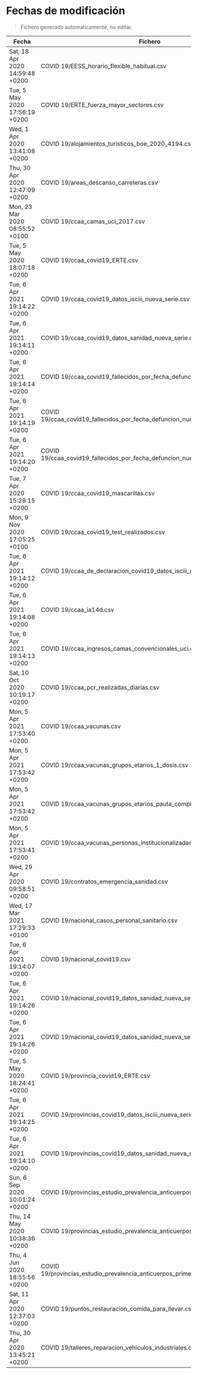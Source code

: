 # Fechas de modificación

> Fichero generado automáticamente, no editar.

| Fecha                           | Fichero                  |
|---------------------------------|--------------------------|
| Sat, 18 Apr 2020 14:59:48 +0200  | COVID 19/EESS_horario_flexible_habitual.csv |
| Tue, 5 May 2020 17:56:19 +0200  | COVID 19/ERTE_fuerza_mayor_sectores.csv |
| Wed, 1 Apr 2020 13:41:08 +0200  | COVID 19/alojamientos_turisticos_boe_2020_4194.csv |
| Thu, 30 Apr 2020 12:47:09 +0200  | COVID 19/areas_descanso_carreteras.csv |
| Mon, 23 Mar 2020 08:55:52 +0100  | COVID 19/ccaa_camas_uci_2017.csv |
| Tue, 5 May 2020 18:07:18 +0200  | COVID 19/ccaa_covid19_ERTE.csv |
| Tue, 6 Apr 2021 19:14:22 +0200  | COVID 19/ccaa_covid19_datos_isciii_nueva_serie.csv |
| Tue, 6 Apr 2021 19:14:11 +0200  | COVID 19/ccaa_covid19_datos_sanidad_nueva_serie.csv |
| Tue, 6 Apr 2021 19:14:14 +0200  | COVID 19/ccaa_covid19_fallecidos_por_fecha_defuncion_nueva_serie.csv |
| Tue, 6 Apr 2021 19:14:19 +0200  | COVID 19/ccaa_covid19_fallecidos_por_fecha_defuncion_nueva_serie_long.csv |
| Tue, 6 Apr 2021 19:14:20 +0200  | COVID 19/ccaa_covid19_fallecidos_por_fecha_defuncion_nueva_serie_original.csv |
| Tue, 7 Apr 2020 15:28:15 +0200  | COVID 19/ccaa_covid19_mascarillas.csv |
| Mon, 9 Nov 2020 17:05:25 +0100  | COVID 19/ccaa_covid19_test_realizados.csv |
| Tue, 6 Apr 2021 19:14:12 +0200  | COVID 19/ccaa_de_declaracion_covid19_datos_isciii_nueva_serie.csv |
| Tue, 6 Apr 2021 19:14:08 +0200  | COVID 19/ccaa_ia14d.csv |
| Tue, 6 Apr 2021 19:14:13 +0200  | COVID 19/ccaa_ingresos_camas_convencionales_uci.csv |
| Sat, 10 Oct 2020 10:19:17 +0200  | COVID 19/ccaa_pcr_realizadas_diarias.csv |
| Mon, 5 Apr 2021 17:53:40 +0200  | COVID 19/ccaa_vacunas.csv |
| Mon, 5 Apr 2021 17:53:42 +0200  | COVID 19/ccaa_vacunas_grupos_etarios_1_dosis.csv |
| Mon, 5 Apr 2021 17:53:42 +0200  | COVID 19/ccaa_vacunas_grupos_etarios_pauta_completa.csv |
| Mon, 5 Apr 2021 17:53:41 +0200  | COVID 19/ccaa_vacunas_personas_institucionalizadas.csv |
| Wed, 29 Apr 2020 09:58:51 +0200  | COVID 19/contratos_emergencia_sanidad.csv |
| Wed, 17 Mar 2021 17:29:33 +0100  | COVID 19/nacional_casos_personal_sanitario.csv |
| Tue, 6 Apr 2021 19:14:07 +0200  | COVID 19/nacional_covid19.csv |
| Tue, 6 Apr 2021 19:14:26 +0200  | COVID 19/nacional_covid19_datos_sanidad_nueva_serie.csv |
| Tue, 6 Apr 2021 19:14:26 +0200  | COVID 19/nacional_covid19_datos_sanidad_nueva_serie_grupos_edad.csv |
| Tue, 5 May 2020 18:24:41 +0200  | COVID 19/provincia_covid19_ERTE.csv |
| Tue, 6 Apr 2021 19:14:25 +0200  | COVID 19/provincias_covid19_datos_isciii_nueva_serie.csv |
| Tue, 6 Apr 2021 19:14:10 +0200  | COVID 19/provincias_covid19_datos_sanidad_nueva_serie.csv |
| Sun, 6 Sep 2020 10:01:24 +0200  | COVID 19/provincias_estudio_prevalencia_anticuerpos_final.csv |
| Thu, 14 May 2020 10:38:36 +0200  | COVID 19/provincias_estudio_prevalencia_anticuerpos_primera_ronda.csv |
| Thu, 4 Jun 2020 18:55:56 +0200  | COVID 19/provincias_estudio_prevalencia_anticuerpos_primera_y_segunda_ronda.csv |
| Sat, 11 Apr 2020 12:37:03 +0200  | COVID 19/puntos_restauracion_comida_para_llevar.csv |
| Thu, 30 Apr 2020 13:45:21 +0200  | COVID 19/talleres_reparacion_vehiculos_industriales.csv |
